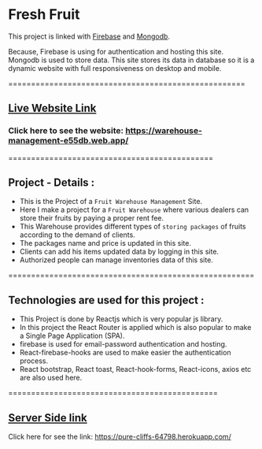 # Fresh Fruit

This project is linked with [Firebase](https://warehouse-management-e55db.web.app/) and [Mongodb](https://pure-cliffs-64798.herokuapp.com/).


Because, Firebase is using for authentication and hosting this site.
Mongodb is used to store data. This site stores its data in database 
so it is a dynamic website with full responsiveness on desktop and 
mobile.


====================================================

## [Live Website Link](https://warehouse-management-e55db.web.app/)

### Click here to see the website: https://warehouse-management-e55db.web.app/


=============================================

## Project - Details :

* This is the Project of a `Fruit Warehouse Management` Site. 
* Here I make a project for a `Fruit Warehouse` where various dealers can store their fruits by paying a proper rent fee. 
* This Warehouse provides different types of `storing packages` of fruits according to the demand of clients. 
* The packages name and price is updated in this site.
* Clients can add his items updated data by logging in this site.
* Authorized people can manage inventories data of this site.



======================================================


## Technologies are used for this project :

* This Project is done by Reactjs which is very popular js library.
* In this project the React Router is applied which is also popular to make a Single Page Application (SPA).
* firebase is used for email-password authentication and hosting.
* React-firebase-hooks are used to make easier the authentication process.
* React bootstrap, React toast, React-hook-forms, React-icons, axios etc are also used here.



==============================================



## [Server Side link](https://pure-cliffs-64798.herokuapp.com/)

Click here for see the link: https://pure-cliffs-64798.herokuapp.com/

